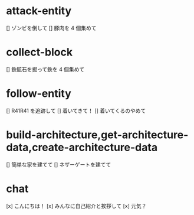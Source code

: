 # attack-entity

[] ゾンビを倒して
[] 豚肉を 4 個集めて

# collect-block

[] 鉄鉱石を掘って鉄を 4 個集めて

# follow-entity

[] R41R41 を追跡して
[] 着いてきて！
[] 着いてくるのやめて

# build-architecture,get-architecture-data,create-architecture-data

[] 簡単な家を建てて
[] ネザーゲートを建てて

# chat

[x] こんにちは！
[x] みんなに自己紹介と挨拶して
[x] 元気？
